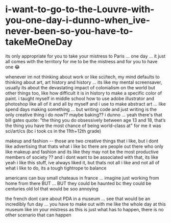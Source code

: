 # i-want-to-go-to-the-Louvre-with-you-one-day-i-dunno-when_ive-never-been-so-you-have-to-takeMeOneDay

its only appropriate for you to take your mistress to Paris ... one day ... it just all comes with the territory for me to be the mistress and for you to have one 😂 

whenever im not thinking about work or like sci/tech, my mind defaults to thinking about art, art history and history ... its like my mental screensaver, usually its about the devastating impact of colonialism on the world but other things too, like how difficult it is in history to make a specific color of paint. i taught myself in middle school how to use adobe illustrator and photoshop like all of it and all by myself and i use to make abstract art ... like spend days making something ... but writing code and just writing is the only creative thing i do now?? maybe baking?? i dunno ... yeah there's that bill gates quote: "the thing you do obsessively between age 13 and 18, that’s the thing you have the most chance of being world-class at" for me it was sci/art/cs (bc i took cs in the 11th+12th grade)

makeup and fashion -- those are two creative things that i like, but i dont like advertising that thats what i like bc there are people out there who only like makeup and fashion and its like they may not be the most productive members of society ?? and i dont want to be associated with that, its like yeah i like this stuff, ive always liked it, but thats not all i like and not all of what i like to do, its a tough tightrope to balance

americans can buy small chateaus in france ... imagine just working from home from there BUT ... BUT they could be haunted bc they could be centuries old lol that would be soo annoying

the french dont care about PDA in a museum ... see that would be an incredibly fun day ... you have to make out with me like the whole day at this museum like im your mistress as this is just what has to happen, there is no other scenario that can happen

